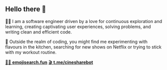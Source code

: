 ## Hello there 👋

👨‍💻 I am a software engineer driven by a love for continuous exploration and learning, creating captivating user experiences, solving problems, and writing clean and efficient code.

🏡 Outside the realm of coding, you might find me experimenting with flavours in the kitchen, searching for new shows on Netflix or trying to stick with my workout routine.

[🕵️‍♂️ **emojisearch.fun**](https://emojisearch.fun) [🎬 **t.me/cinesharebot**](https://t.me/cinesharebot)
